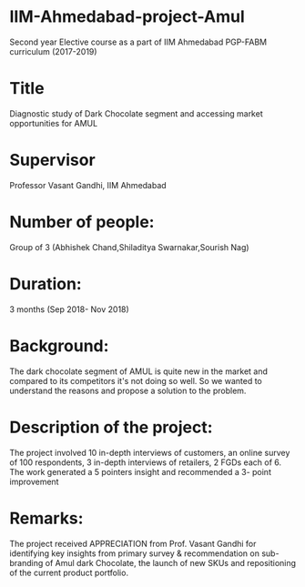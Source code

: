 # IIM-Ahmedabad-project-Amul
Second year Elective course as a part of IIM Ahmedabad PGP-FABM curriculum (2017-2019)

# Title
Diagnostic study of Dark Chocolate segment and accessing market opportunities for AMUL

# Supervisor
Professor Vasant Gandhi, IIM Ahmedabad

# Number of people: 
Group of 3 (Abhishek Chand,Shiladitya Swarnakar,Sourish Nag) 

# Duration: 
3 months (Sep 2018- Nov 2018)

# Background: 
The dark chocolate segment of AMUL is quite new in the market and compared to its competitors it's not doing so well. So we wanted to understand the reasons and propose a solution to the problem.

# Description of the project:
The project involved 10 in-depth interviews of customers, an online survey of 100 respondents, 3 in-depth interviews of retailers, 2 FGDs each of 6. The work generated a 5 pointers insight and recommended a 3- point improvement

# Remarks: 
The project received APPRECIATION from Prof. Vasant Gandhi for identifying key insights from primary survey & recommendation on sub-branding of Amul dark Chocolate, the launch of new SKUs and repositioning of the current product portfolio.
